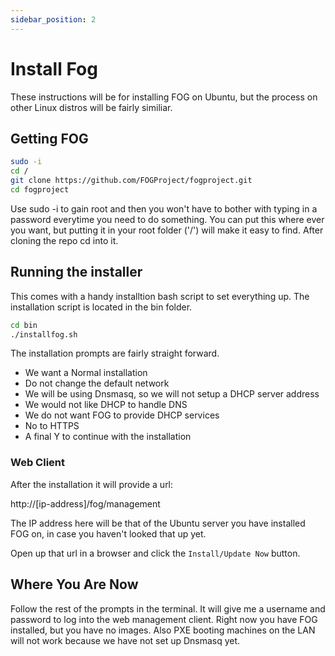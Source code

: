 ```yaml
---
sidebar_position: 2
---
```


# Install Fog

These instructions will be for installing FOG on Ubuntu, but the process on other Linux distros will be fairly similiar.

## Getting FOG

```bash
sudo -i
cd /
git clone https://github.com/FOGProject/fogproject.git
cd fogproject
```

Use sudo -i to gain root and then you won't have to bother with typing in a password everytime you need to do something.
You can put this where ever you want, but putting it in your root folder ('/') will make it easy to find. After cloning the repo cd into it.

## Running the installer

This comes with a handy installtion bash script to set everything up. The installation script is located in the bin folder.

```bash
cd bin
./installfog.sh
```

The installation prompts are fairly straight forward.

- We want a Normal installation
- Do not change the default network
- We will be using Dnsmasq, so we will not setup a DHCP server address
- We would not like DHCP to handle DNS
- We do not want FOG to provide DHCP services
- No to HTTPS
- A final Y to continue with the installation

### Web Client

After the installation it will provide a url:

http://[ip-address]/fog/management

The IP address here will be that of the Ubuntu server you have installed FOG on, in case you haven't looked that up yet.

Open up that url in a browser and click the `Install/Update Now` button.

## Where You Are Now

Follow the rest of the prompts in the terminal. It will give me a username and password to log into the web management client. Right now you have FOG installed, but you have no images. Also PXE booting machines on the LAN will not work because we have not set up Dnsmasq yet.
